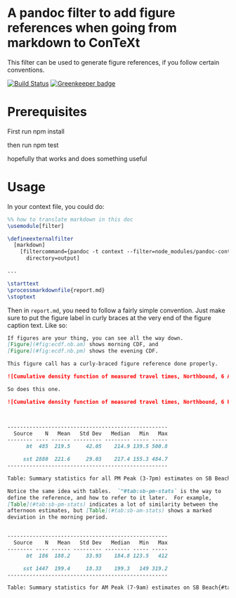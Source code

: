 # A pandoc filter to add figure references when going from markdown to ConTeXt

This filter can be used to generate figure references, if you follow
certain conventions.

[![Build Status](https://travis-ci.org/activimetrics/pandoc-context-filters.svg?branch=master)](https://travis-ci.org/activimetrics/pandoc-context-filters) [![Greenkeeper badge](https://badges.greenkeeper.io/activimetrics/pandoc-context-filters.svg)](https://greenkeeper.io/)


# Prerequisites

First run npm install

then run npm test

hopefully that works and does something useful

# Usage

In your context file, you could do:

```tex
%% how to translate markdown in this doc
\usemodule[filter]

\defineexternalfilter
  [markdown]
    [filtercommand={pandoc -t context --filter=node_modules/pandoc-context-filters/context-float-refs.js   \externalfilterinputfile\space -o \externalfilteroutputfile},
      directory=output]

...

\starttext
\processmarkdownfile{report.md}
\stoptext

```

Then in `report.md`, you need to follow a fairly simple
convention. Just make sure to put the figure label in curly braces at
the very end of the figure caption text.  Like so:


```markdown
If figures are your thing, you can see all the way down.
[Figure](#fig:ecdf.nb.am) shows morning CDF, and
[Figure](#fig:ecdf.nb.pm) shows the evening CDF.

This figure call has a curly-braced figure reference done properly.

![Cumulative density function of measured travel times, Northbound, 6 AM{#fig:ecdf.nb.am}](ks_hr_ecdf_n007.pdf)

So does this one.

![Cumulative density function of measured travel times, Northbound, 6 PM{#fig:ecdf.nb.pm}](ks_hr_ecdf_n019.pdf)



---------------------------------------------------
  Source    N   Mean   Std Dev   Median   Min   Max
-------- ---- ------ --------- -------- ----- -----
      bt  485  219.5     42.05    214.9 139.5 500.8

     sst 2880  221.6     29.03    217.4 155.3 484.7
---------------------------------------------------

Table: Summary statistics for all PM Peak (3-7pm) estimates on SB Beach{#tab:sb-pm-stats}

Notice the same idea with tables.  `"#tab:sb-pm-stats` is the way to
define the reference, and how to refer to it later.  For example,
[Table](#tab:sb-pm-stats) indicates a lot of similarity between the
afternoon estimates, but [Table](#tab:sb-am-stats) shows a marked
deviation in the morning period.


---------------------------------------------------
  Source    N   Mean   Std Dev   Median   Min   Max
-------- ---- ------ --------- -------- ----- -----
      bt  186  188.2     33.93    184.8 123.5   412

     sst 1447  199.4     18.33    199.3   149 319.2
---------------------------------------------------

Table: Summary statistics for AM Peak (7-9am) estimates on SB Beach{#tab:sb-am-stats}

```
